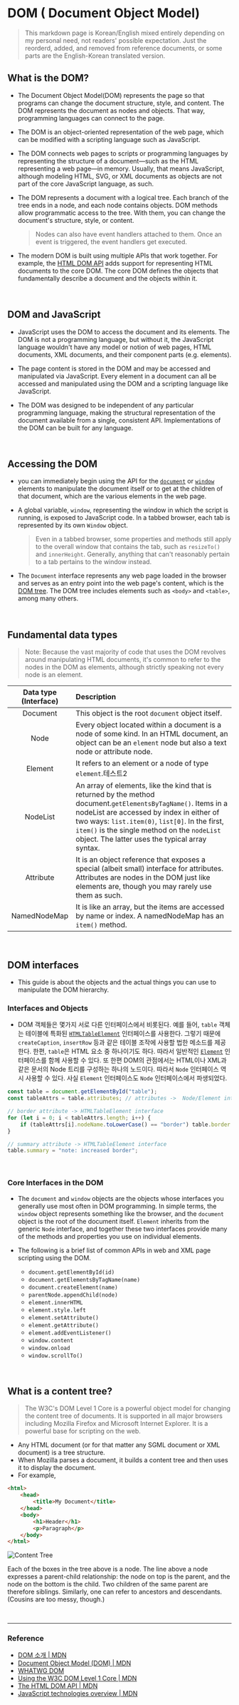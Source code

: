 # DOM ( Document Object Model)

> This markdown page is Korean/English mixed entirely depending on my personal need, not readers' possible expectation. Just the reorderd, added, and removed from reference documents, or some parts are the English-Korean translated version.

## What is the DOM?

- The Document Object Model(DOM) represents the page so that programs can change the document structure, style, and content. The DOM represents the document as nodes and objects. That way, programming languages can connect to the page.

- The DOM is an object-oriented representation of the web page, which can be modified with a scripting language such as JavaScript.

- The DOM connects web pages to scripts or programming languages by representing the structure of a document—such as the HTML representing a web page—in memory. Usually, that means JavaScript, although modeling HTML, SVG, or XML documents as objects are not part of the core JavaScript language, as such.

- The DOM represents a document with a logical tree. Each branch of the tree ends in a node, and each node contains objects. DOM methods allow programmatic access to the tree. With them, you can change the document's structure, style, or content.

  > Nodes can also have event handlers attached to them. Once an event is triggered, the event handlers get executed.

- The modern DOM is built using multiple APIs that work together. For example, the [HTML DOM API](https://developer.mozilla.org/en-US/docs/Web/API/HTML_DOM_API) adds support for representing HTML documents to the core DOM. The core DOM defines the objects that fundamentally describe a document and the objects within it.

<br>

## DOM and JavaScript

- JavaScript uses the DOM to access the document and its elements. The DOM is not a programming language, but without it, the JavaScript language wouldn't have any model or notion of web pages, HTML documents, XML documents, and their component parts (e.g. elements).

- The page content is stored in the DOM and may be accessed and manipulated via JavaScript. Every element in a document can all be accessed and manipulated using the DOM and a scripting language like JavaScript.

- The DOM was designed to be independent of any particular programming language, making the structural representation of the document available from a single, consistent API. Implementations of the DOM can be built for any language.

<br>

## Accessing the DOM

- you can immediately begin using the API for the [`document`](https://developer.mozilla.org/en-US/docs/Web/API/Document) or [`window`](https://developer.mozilla.org/en-US/docs/Web/API/Window) elements to manipulate the document itself or to get at the children of that document, which are the various elements in the web page.

- A global variable, `window`, representing the window in which the script is running, is exposed to JavaScript code. In a tabbed browser, each tab is represented by its own `Window` object.

  > Even in a tabbed browser, some properties and methods still apply to the overall window that contains the tab, such as `resizeTo()` and `innerHeight`. Generally, anything that can't reasonably pertain to a tab pertains to the window instead.

- The `Document` interface represents any web page loaded in the browser and serves as an entry point into the web page's content, which is the [DOM tree](https://developer.mozilla.org/en-US/docs/Web/API/Document_object_model/Using_the_W3C_DOM_Level_1_Core). The DOM tree includes elements such as `<body>` and `<table>`, among many others.

<br>

## Fundamental data types

> Note: Because the vast majority of code that uses the DOM revolves around manipulating HTML documents, it's common to refer to the nodes in the DOM as elements, although strictly speaking not every node is an element.

| Data type (Interface) | Description                                                                                                                                                                                                                                                                                                       |
| :-------------------: | :---------------------------------------------------------------------------------------------------------------------------------------------------------------------------------------------------------------------------------------------------------------------------------------------------------------- |
|       Document        | This object is the root `document` object itself.                                                                                                                                                                                                                                                                 |
|         Node          | Every object located within a document is a node of some kind. In an HTML document, an object can be an `element` node but also a text node or attribute node.                                                                                                                                                    |
|        Element        | It refers to an element or a node of type `element`.테스트2                                                                                                                                                                                                                                                       |
|       NodeList        | An array of elements, like the kind that is returned by the method document.`getElementsByTagName()`. Items in a nodeList are accessed by index in either of two ways: `list.item(0)`, `list[0]`. In the first, `item()` is the single method on the `nodeList` object. The latter uses the typical array syntax. |
|       Attribute       | It is an object reference that exposes a special (albeit small) interface for attributes. Attributes are nodes in the DOM just like elements are, though you may rarely use them as such.                                                                                                                         |
|     NamedNodeMap      | It is like an array, but the items are accessed by name or index. A namedNodeMap has an `item()` method.                                                                                                                                                                                                          |

<br>

## DOM interfaces

- This guide is about the objects and the actual things you can use to manipulate the DOM hierarchy.

### Interfaces and Objects

- DOM 객체들은 몇가지 서로 다른 인터페이스에서 비롯된다. 예를 들어, `table` 객체는 테이블에 특화된 [`HTMLTableElement`](https://developer.mozilla.org/en-US/docs/Web/API/HTMLTableElement) 인터페이스를 사용한다. 그렇기 때문에 `createCaption`, `insertRow` 등과 같은 테이블 조작에 사용할 법한 메소드를 제공한다. 한편, `table`은 HTML 요소 중 하나이기도 하다. 따라서 일반적인 [`Element`](https://developer.mozilla.org/en-US/docs/Web/API/Element) 인터페이스를 함께 사용할 수 있다. 또 한편 DOM의 관점에서는 HTML이나 XML과 같은 문서의 Node 트리를 구성하는 하나의 노드이다. 따라서 `Node` 인터페이스 역시 사용할 수 있다. 사실 `Element` 인터페이스도 `Node` 인터페이스에서 파생되었다.

```javascript
const table = document.getElementById("table");
const tableAttrs = table.attributes; // attributes ->  Node/Element interface

// border attribute -> HTMLTableElement interface
for (let i = 0; i < tableAttrs.length; i++) {
	if (tableAttrs[i].nodeName.toLowerCase() == "border") table.border = "1";
}

// summary attribute -> HTMLTableElement interface
table.summary = "note: increased border";
```

<br>

### Core Interfaces in the DOM

- The `document` and `window` objects are the objects whose interfaces you generally use most often in DOM programming. In simple terms, the `window` object represents something like the browser, and the `document` object is the root of the document itself. `Element` inherits from the generic `Node` interface, and together these two interfaces provide many of the methods and properties you use on individual elements.

- The following is a brief list of common APIs in web and XML page scripting using the DOM.

  - `document.getElementById(id)`
  - `document.getElementsByTagName(name)`
  - `document.createElement(name)`
  - `parentNode.appendChild(node)`
  - `element.innerHTML`
  - `element.style.left`
  - `element.setAttribute()`
  - `element.getAttribute()`
  - `element.addEventListener()`
  - `window.content`
  - `window.onload`
  - `window.scrollTo()`

<br>

## What is a content tree?

> The W3C's DOM Level 1 Core is a powerful object model for changing the content tree of documents. It is supported in all major browsers including Mozilla Firefox and Microsoft Internet Explorer. It is a powerful base for scripting on the web.

- Any HTML document (or for that matter any SGML document or XML document) is a tree structure.
- When Mozilla parses a document, it builds a content tree and then uses it to display the document.
- For example,

```html
<html>
	<head>
		<title>My Document</title>
	</head>
	<body>
		<h1>Header</h1>
		<p>Paragraph</p>
	</body>
</html>
```

![Content Tree](./../img/contentTree.jpg)

Each of the boxes in the tree above is a node. The line above a node expresses a parent-child relationship: the node on top is the parent, and the node on the bottom is the child. Two children of the same parent are therefore siblings. Similarly, one can refer to ancestors and descendants. (Cousins are too messy, though.)

<br>

---

### Reference

- [DOM 소개 | MDN](https://developer.mozilla.org/ko/docs/Web/API/Document_Object_Model/%EC%86%8C%EA%B0%9C)
- [Document Object Model (DOM) | MDN](https://developer.mozilla.org/en-US/docs/Web/API/Document_Object_Model)
- [WHATWG DOM](https://dom.spec.whatwg.org/)
- [Using the W3C DOM Level 1 Core | MDN](https://developer.mozilla.org/en-US/docs/Web/API/Document_object_model/Using_the_W3C_DOM_Level_1_Core)
- [The HTML DOM API | MDN](https://developer.mozilla.org/en-US/docs/Web/API/HTML_DOM_API)
- [JavaScript technologies overview | MDN](https://developer.mozilla.org/en-US/docs/Web/JavaScript/JavaScript_technologies_overview)
